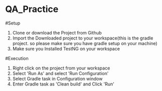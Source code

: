 # QA_Practice

#Setup
1. Clone or download the Project from Github
2. Import the Downloaded project to your workspace(this is the gradle project. so please make sure you have gradle setup on your machine)
3. Make sure you Installed TestNG on your workspace

#Execution
1. Right click on the project from your workspace
2. Select 'Run As' and select 'Run Configuration'
3. Select Gradle task in Configuration window
4. Enter Gradle task as 'Clean build' and Click 'Run'
